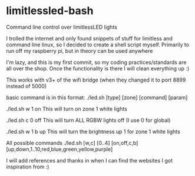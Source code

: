 limitlessled-bash
=================

Command line control over limitlessLED lights

I trolled the internet and only found snippets of stuff for limitless and command line linux,
so I decided to create a shell script myself. Primarily to run off my raspberry pi, but in theory can be used anywhere

I'm lazy, and this is my first commit, so my coding practices/standards are all over the shop. Once the functionality is there I will clean everything up :)

This works with v3+ of the wifi bridge (when they changed it to port 8899 instead of 5000)

basic command is in this format: ./led.sh [type] [zone] [command] [param]

./led.sh w 1 on
This will turn on zone 1 white lights

./led.sh c 0 off
This will turn ALL RGBW lights off (I use 0 for global)

./led.sh w 1 b up
This will turn the brightness up 1 for zone 1 white lights


All possible commands
./led.sh [w,c] [0..4] [on,off,c,b] [up,down,1..10,red,blue,green,yellow,purple]

I will add references and thanks in when I can find the websites I got inspiration from :)
